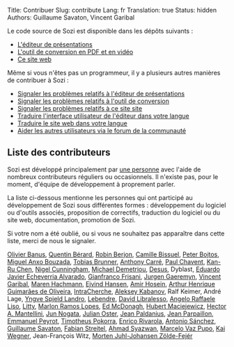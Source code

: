 Title: Contribuer
Slug: contribute
Lang: fr
Translation: true
Status: hidden
Authors: Guillaume Savaton, Vincent Garibal

Le code source de Sozi est disponible dans les dépôts suivants&nbsp;:

* [L'éditeur de présentations](https://github.com/senshu/Sozi)
* [L'outil de conversion en PDF et en vidéo](https://github.com/senshu/Sozi-export)
* [Ce site web](https://github.com/senshu/Sozi-website)

Même si vous n'êtes pas un programmeur, il y a plusieurs autres manières de contribuer à Sozi&nbsp;:

* [Signaler les problèmes relatifs à l'éditeur de présentations](https://github.com/senshu/Sozi/issues)
* [Signaler les problèmes relatifs à l'outil de conversion](https://github.com/senshu/Sozi-export/issues)
* [Signaler les problèmes relatifs à ce site site](https://github.com/senshu/Sozi-website/issues)
* [Traduire l'interface utilisateur de l'éditeur dans votre langue](|filename|translate-editor.md)
* [Traduire le site web dans votre langue](|filename|translate-web-site.md)
* [Aider les autres utilisateurs via le forum de la communauté](/community)

Liste des contributeurs
-----------------------

Sozi est développé principalement par [une personne](http://guillaume.baierouge.fr)
avec l'aide de nombreux contributeurs réguliers ou occasionnels.
Il n'existe pas, pour le moment, d'équipe de développement à proprement parler.

La liste ci-dessous mentionne les personnes qui ont participé au développement de Sozi
sous différentes formes&nbsp;: développement du logiciel ou d'outils associés,
proposition de correctifs, traduction du logiciel ou du site web, documentation,
promotion de Sozi.

Si votre nom a été oublié, ou si vous ne souhaitez pas apparaître dans cette liste,
merci de nous le signaler.

[Olivier Banus](https://launchpad.net/~sunab),
[Quentin Bérard](https://github.com/quent57),
[Robin Berjon](https://github.com/darobin),
[Camille Bissuel](http://nylnook.com),
[Peter Bojtos](https://launchpad.net/~peter-bojtos),
[Miguel Anxo Bouzada](https://launchpad.net/~mbouzada),
[Tobias Brunner](https://github.com/tobiasbrunner),
[Anthony Carré](yeknan.free.fr),
[Paul Chavent](http://paul.chavent.free.fr/),
[Kan-Ru Chen](https://github.com/kanru),
[Nigel Cunningham](https://github.com/NigelCunningham),
[Michael Demetriou](http://www.qwazix.com/),
[Desus](https://launchpad.net/~deesus),
Dyblast,
[Eduardo Javier Echeverria Alvarado](https://launchpad.net/~echevemaster),
[Gianfranco Frisani](https://launchpad.net/~gfrisani),
[Jurgen Gaeremyn](http://jurgen.gaeremyn.be/),
[Vincent Garibal](https://github.com/VincentGaribal),
[Maren Hachmann](https://launchpad.net/~marenhachmann),
[Ejvind Hansen](https://launchpad.net/~ejvindh),
[Amir Hosein](https://launchpad.net/~amirhosein),
[Arthur Henrique Guimarães de Oliveira](https://launchpad.net/~warthur2),
[IntraCherche](https://github.com/IntraCherche),
[Aleksey Kabanov](https://launchpad.net/~ak099),
Ralf Keimer,
André Lage,
[Yngve Spjeld Landro](https://launchpad.net/~yslandro),
[Lebendre](https://github.com/lebendre),
[David Libralesso](https://github.com/Dvvd),
[Angelo Raffaele Liso](https://launchpad.net/~angeloliso85),
[Litty](https://launchpad.net/~litty),
[Marlon Ramos Lopes](https://launchpad.net/~m-r-lopes),
[Ed McDonagh](https://github.com/edmcdonagh),
[Hubert Maciejewicz](https://launchpad.net/~hu2bert),
[Hector A. Mantellini](https://launchpad.net/~xombra),
[Jun Nogata](https://launchpad.net/~nogajun),
[Julian Oster](https://github.com/jlnostr),
[Jean Paldanius](https://launchpad.net/~9-human),
[Jean Parpaillon](https://github.com/jeanparpaillon),
[Emmanuel Peyrot](http://linkmauve.fr/),
[Timotheus Pokorra](https://github.com/tpokorra),
[Enrico Rivarola](https://github.com/henrythebuilder),
[Antonio Sánchez](https://launchpad.net/~introlinux),
[Guillaume Savaton](http://guillaume.baierouge.fr),
[Fabian Streitel](https://github.com/karottenreibe),
[Ahmad Syazwan](https://github.com/asyazwan),
[Marcelo Vaz Pupo](https://github.com/guripreto),
[Kai Wegner](https://github.com/kai-wegner),
Jean-François Witz,
[Morten Juhl-Johansen Zölde-Fejér](https://launchpad.net/~mjjzf)
